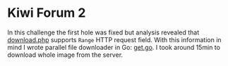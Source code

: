 Kiwi Forum 2
============

In this challenge the first hole was fixed but analysis revealed that
[download.php](kiwi-forum-source/lib/download.php) supports `Range` HTTP
request field. With this information in mind I wrote parallel file downloader
in Go: [get.go](get.go). I took around 15min to download whole image from the
server.
